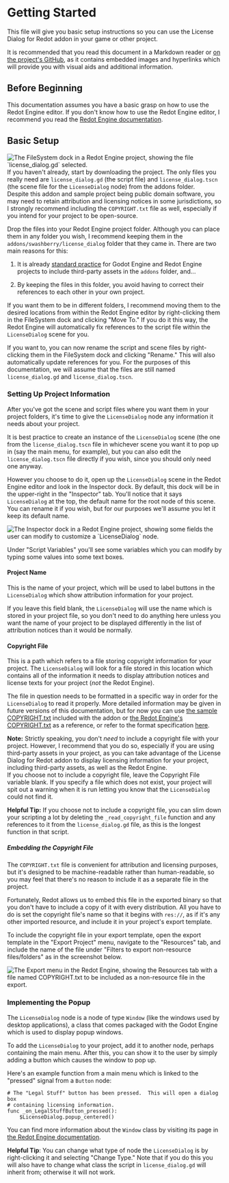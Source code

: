 # Getting Started

This file will give you basic setup instructions so you can use the License
Dialog for Redot addon in your game or other project.

It is recommended that you read this document in a Markdown reader or
[on the project's GitHub][read-on-gh], as it contains embedded images and
hyperlinks which will provide you with visual aids and additional information.

[read-on-gh]: https://github.com/swashdev/redot-license-dialog/blob/4.x/docs/GETTING_STARTED.md

## Before Beginning

This documentation assumes you have a basic grasp on how to use the Redot Engine
editor.  If you don't know how to use the Redot Engine editor, I recommend you
read the [Redot Engine documentation][redot-docs].

[redot-docs]: https://docs.redotengine.org/en/stable/

## Basic Setup

<img style = "float:right" src = "screenshots/getting_started_01.png" title = "The FileSystem dock in a Redot Engine project, showing the file `license_dialog.gd` selected."/>

If you haven't already, start by downloading the project.  The only files you
really need are `license_dialog.gd` (the script file) and `license_dialog.tscn`
(the scene file for the `LicenseDialog` node) from the addons folder.  
Despite this addon and sample project being public domain software, you may
need to retain attribution and licensing notices in some jurisdictions, so I
strongly recommend including the `COPYRIGHT.txt` file as well, especially if
you intend for your project to be open-source.

Drop the files into your Redot Engine project folder.  Although you can place
them in any folder you wish, I recommend keeping them in the
`addons/swashberry/license_dialog` folder that they came in.  There are two
main reasons for this:

1. It is already [standard practice][addons-folder] for Godot Engine and Redot
   Engine projects to include third-party assets in the `addons` folder,
   and...

2. By keeping the files in this folder, you avoid having to correct their
   references to each other in your own project.

[addons-folder]: https://docs.redotengine.org/en/stable/tutorials/best_practices/project_organization#style-guide

If you want them to be in different folders, I recommend moving them to the
desired locations from within the Redot Engine editor by right-clicking
them in the FileSystem dock and clicking "Move To."  If you do it this way, the
Redot Engine will automatically fix references to the script file within the
`LicenseDialog` scene for you.

If you want to, you can now rename the script and scene files by
right-clicking them in the FileSystem dock and clicking "Rename."  This will
also automatically update references for you.  For the purposes of this
documentation, we will assume that the files are still named
`license_dialog.gd` and `license_dialog.tscn`.

### Setting Up Project Information

After you've got the scene and script files where you want them in your project
folders, it's time to give the `LicenseDialog` node any information it needs
about your project.

It is best practice to create an instance of the `LicenseDialog` scene (the
one from the `license_dialog.tscn` file in whichever scene you want it to pop
up in (say the main menu, for example), but you can also edit the
`license_dialog.tscn` file directly if you wish, since you should only need one
anyway.

However you choose to do it, open up the `LicenseDialog` scene in the Redot
Engine editor and look in the Inspector dock.  By default, this dock will be
in the upper-right in the "Inspector" tab.  You'll notice that it says
`LicenseDialog` at the top, the default name for the root node of this scene.
You can rename it if you wish, but for our purposes we'll assume you let it
keep its default name.

<img style = "margin: 0 auto" src = "screenshots/getting_started_02.png" title = "The Inspector dock in a Redot Engine project, showing some fields the user can modify to customize a `LicenseDialog` node." />

Under "Script Variables" you'll see some variables which you can modify by
typing some values into some text boxes.

#### Project Name

This is the name of your project, which will be used to label buttons in the
`LicenseDialog` which show attribution information for your project.

If you leave this field blank, the `LicenseDialog` will use the name which is
stored in your project file, so you don't need to do anything here unless you
want the name of your project to be displayed differently in the list of
attribution notices than it would be normally.

#### Copyright File

This is a path which refers to a file storing copyright information for your
project.  The `LicenseDialog` will look for a file stored in this location which
contains all of the information it needs to display attribution notices and
license texts for your project (*not* the Redot Engine).

The file in question needs to be formatted in a specific way in order for the
`LicenseDialog` to read it properly.  More detailed information may be given in
future versions of this documentation, but for now you can use
[the sample COPYRIGHT.txt][sample-copyright-file] included with the addon or
[the Redot Engine's COPYRIGHT.txt][redot-copyright-file] as
a reference, or refer to the format specification
[here][Debian copyright file format].

[sample-copyright-file]: ../COPYRIGHT.txt
[redot-copyright-file]: https://github.com/Redot-Engine/redot-engine/blob/master/COPYRIGHT.txt
[Debian copyright file format]: https://www.debian.org/doc/packaging-manuals/copyright-format/1.0/

**Note:**
Strictly speaking, you don't _need_ to include a copyright file with your
project.  However, I recommend that you do so, especially if you are using
third-party assets in your project, as you can take advantage of the License
Dialog for Redot addon to display licensing information for your project,
including third-party assets, as well as the Redot Engine.  
If you choose not to include a copyright file, leave the Copyright File variable
blank.  If you specify a file which does not exist, your project will spit out a
warning when it is run letting you know that the `LicenseDialog` could not find
it.

**Helpful Tip:**
If you choose not to include a copyright file, you can slim down your scripting
a lot by deleting the `_read_copyright_file` function and any references to it
from the `license_dialog.gd` file, as this is the longest function in that
script.

##### Embedding the Copyright File

The `COPYRIGHT.txt` file is convenient for attribution and licensing purposes,
but it's designed to be machine-readable rather than human-readable, so you may
feel that there's no reason to include it as a separate file in the project.

Fortunately, Redot allows us to embed this file in the exported binary so that
you don't have to include a copy of it with every distribution.  All you have
to do is set the copyright file's name so that it begins with `res://`, as if
it's any other imported resource, and include it in your project's export
template.

To include the copyright file in your export template, open the export template
in the "Export Project" menu, navigate to the "Resources" tab, and include the
name of the file under "Filters to export non-resource files/folders" as in
the screenshot below.

<img style = "margin: 0 auto" src = "screenshots/getting_started_03.png" title = "The Export menu in the Redot Engine, showing the Resources tab with a file named COPYRIGHT.txt to be included as a non-resource file in the export." />

### Implementing the Popup

The `LicenseDialog` node is a node of type `Window` (like the windows used by
desktop applications), a class that comes packaged with the Godot Engine which
is used to display popup windows.

To add the `LicenseDialog` to your project, add it to another node, perhaps
containing the main menu.  After this, you can show it to the user by simply
adding a button which causes the window to pop up.

Here's an example function from a main menu which is linked to the "pressed"
signal from a `Button` node:

```gdscript
# The "Legal Stuff" button has been pressed.  This will open a dialog box
# containing licensing information.
func _on_LegalStuffButton_pressed():
	$LicenseDialog.popup_centered()
```

You can find more information about the `Window` class by visiting its page in
[the Redot Engine documentation][redot-window-docs].

[redot-window-docs]: https://docs.redotengine.org/en/stable/classes/class_window

**Helpful Tip**:
You can change what type of node the `LicenseDialog` is by right-clicking it and
selecting "Change Type."  Note that if you do this you will also have to change
what class the script in `license_dialog.gd` will inherit from; otherwise it
will not work.
